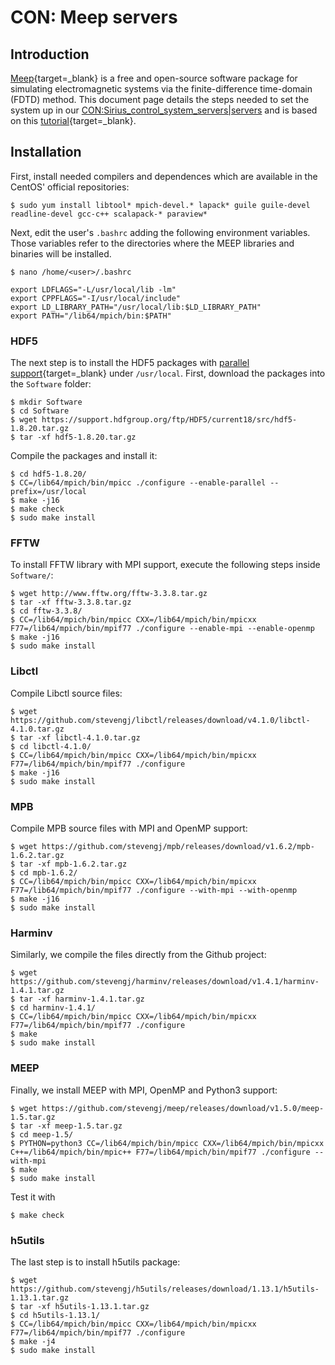 # CON: Meep servers

## Introduction

[Meep](https://meep.readthedocs.io/en/latest/){target=_blank} is a free and open-source software package for simulating electromagnetic systems via the finite-difference time-domain (FDTD) method. This document page details the steps needed to set the system up in our [CON:Sirius_control_system_servers|servers](link) and is based on this [tutorial](http://geek-mag.com/posts/248514/){target=_blank}.

## Installation

First, install needed compilers and dependences which are available in the CentOS' official repositories:

```
$ sudo yum install libtool* mpich-devel.* lapack* guile guile-devel readline-devel gcc-c++ scalapack-* paraview*
```

Next, edit the user's `.bashrc` adding the following environment variables. Those variables refer to the directories where the MEEP libraries and binaries will be installed.

```
$ nano /home/<user>/.bashrc

export LDFLAGS="-L/usr/local/lib -lm"
export CPPFLAGS="-I/usr/local/include"
export LD_LIBRARY_PATH="/usr/local/lib:$LD_LIBRARY_PATH"
export PATH="/lib64/mpich/bin:$PATH"
```

### HDF5

The next step is to install the HDF5 packages with [parallel support](https://support.hdfgroup.org/ftp/HDF5/current/src/unpacked/release_docs/INSTALL_parallel){target=_blank} under `/usr/local`. First, download the packages into the `Software` folder:

```
$ mkdir Software
$ cd Software
$ wget https://support.hdfgroup.org/ftp/HDF5/current18/src/hdf5-1.8.20.tar.gz
$ tar -xf hdf5-1.8.20.tar.gz
```

Compile the packages and install it:

```
$ cd hdf5-1.8.20/
$ CC=/lib64/mpich/bin/mpicc ./configure --enable-parallel --prefix=/usr/local
$ make -j16
$ make check
$ sudo make install
```

### FFTW

To install FFTW library with MPI support, execute the following steps inside `Software/`:

```
$ wget http://www.fftw.org/fftw-3.3.8.tar.gz
$ tar -xf fftw-3.3.8.tar.gz
$ cd fftw-3.3.8/
$ CC=/lib64/mpich/bin/mpicc CXX=/lib64/mpich/bin/mpicxx F77=/lib64/mpich/bin/mpif77 ./configure --enable-mpi --enable-openmp
$ make -j16
$ sudo make install
```

### Libctl

Compile Libctl source files:

```
$ wget https://github.com/stevengj/libctl/releases/download/v4.1.0/libctl-4.1.0.tar.gz
$ tar -xf libctl-4.1.0.tar.gz
$ cd libctl-4.1.0/
$ CC=/lib64/mpich/bin/mpicc CXX=/lib64/mpich/bin/mpicxx F77=/lib64/mpich/bin/mpif77 ./configure
$ make -j16
$ sudo make install
```

### MPB

Compile MPB source files with MPI and OpenMP support:

```
$ wget https://github.com/stevengj/mpb/releases/download/v1.6.2/mpb-1.6.2.tar.gz
$ tar -xf mpb-1.6.2.tar.gz
$ cd mpb-1.6.2/
$ CC=/lib64/mpich/bin/mpicc CXX=/lib64/mpich/bin/mpicxx F77=/lib64/mpich/bin/mpif77 ./configure --with-mpi --with-openmp
$ make -j16
$ sudo make install
```

### Harminv

Similarly, we compile the files directly from the Github project:

```
$ wget https://github.com/stevengj/harminv/releases/download/v1.4.1/harminv-1.4.1.tar.gz
$ tar -xf harminv-1.4.1.tar.gz
$ cd harminv-1.4.1/
$ CC=/lib64/mpich/bin/mpicc CXX=/lib64/mpich/bin/mpicxx F77=/lib64/mpich/bin/mpif77 ./configure
$ make
$ sudo make install
```

### MEEP

Finally, we install MEEP with MPI, OpenMP and Python3 support:

```
$ wget https://github.com/stevengj/meep/releases/download/v1.5.0/meep-1.5.tar.gz
$ tar -xf meep-1.5.tar.gz
$ cd meep-1.5/
$ PYTHON=python3 CC=/lib64/mpich/bin/mpicc CXX=/lib64/mpich/bin/mpicxx C++=/lib64/mpich/bin/mpic++ F77=/lib64/mpich/bin/mpif77 ./configure --with-mpi
$ make
$ sudo make install
```

Test it with

```
$ make check
```

### h5utils

The last step is to install h5utils package:

```
$ wget https://github.com/stevengj/h5utils/releases/download/1.13.1/h5utils-1.13.1.tar.gz
$ tar -xf h5utils-1.13.1.tar.gz
$ cd h5utils-1.13.1/
$ CC=/lib64/mpich/bin/mpicc CXX=/lib64/mpich/bin/mpicxx F77=/lib64/mpich/bin/mpif77 ./configure
$ make -j4 
$ sudo make install
```
